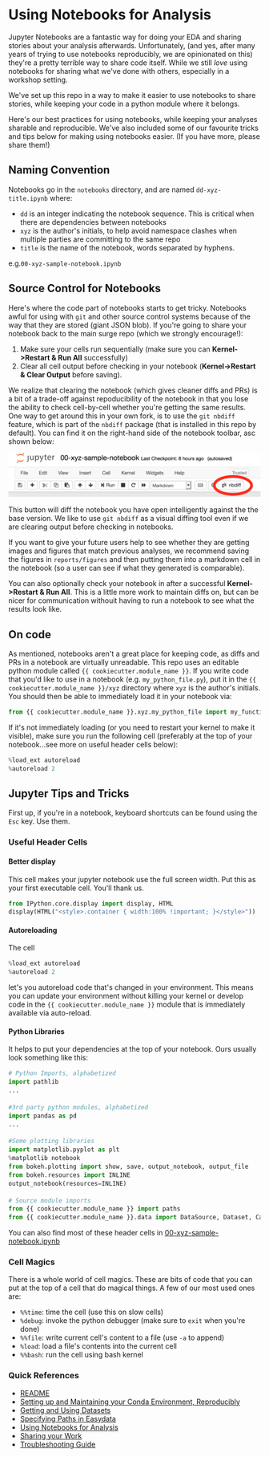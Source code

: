 # Using Notebooks for Analysis

Jupyter Notebooks are a fantastic way for doing your EDA and sharing stories about your analysis afterwards. Unfortunately, (and yes, after many years of trying to use notebooks reproducibly, we are opinionated on this) they're a pretty terrible way to share code itself. While we still *love* using notebooks for sharing what we've done with others, especially in a workshop setting.

We've set up this repo in a way to make it easier to use notebooks to share stories, while keeping your code in a python module where it belongs.

Here's our best practices for using notebooks, while keeping your analyses sharable and reproducible. We've also included some of our favourite tricks and tips below for making using notebooks easier. (If you have more, please share them!)

## Naming Convention
Notebooks go in the `notebooks` directory, and are named `dd-xyz-title.ipynb` where:

* `dd` is an integer indicating the notebook sequence. This is critical when there are dependencies between notebooks
* `xyz` is the author's initials, to help avoid namespace clashes when multiple parties are committing to the same repo
* `title` is the name of the notebook, words separated by hyphens.

e.g.`00-xyz-sample-notebook.ipynb`

## Source Control for Notebooks
Here's where the code part of notebooks starts to get tricky. Notebooks awful for using with `git` and other source control systems because of the way that they are stored (giant JSON blob). If you're going to share your notebook back to the main surge repo (which we strongly encourage!):

1. Make sure your cells run sequentially (make sure you can **Kernel->Restart & Run All** successfully)
1. Clear all cell output before checking in your notebook (**Kernel->Restart & Clear Output** before saving).

We realize that clearing the notebook (which gives cleaner diffs and PRs) is a bit of a trade-off against repoducibility of the notebook in that you lose the ability to check cell-by-cell whether you're getting the same results. One way to get around this in your own fork, is to use the `git nbdiff` feature, which is part of the `nbdiff` package (that is installed in this repo by default). You can find it on the right-hand side of the notebook toolbar, asc shown below:

![screenshot](images/toolbar-screenshot.png)

This button will diff the notebook you have open intelligently against the the base version. We like to use `git nbdiff` as a visual diffing tool even if we are clearing output before checking in notebooks.

If you want to give your future users help to see whether they are getting images and figures that match previous analyses, we recommend saving the figures in `reports/figures` and then putting them into a markdown cell in the notebook (so a user can see if what they generated is comparable).

You can also optionally check your notebook in after a successful **Kernel->Restart & Run All**. This is a little more work to maintain diffs on, but can be nicer for communication withouit having to run a notebook to see what the results look like.

## On code
As mentioned, notebooks aren't a great place for keeping code, as diffs and PRs in a notebook are virtually unreadable. This repo uses an editable python module called `{{ cookiecutter.module_name }}`. If you write code that you'd like to use in a notebook (e.g. `my_python_file.py`), put it in the `{{ cookiecutter.module_name }}/xyz` directory where `xyz` is the author's initials. You should then be able to immediately load it in your notebook via:
```python
from {{ cookiecutter.module_name }}.xyz.my_python_file import my_function_name
```
If it's not immediately loading (or you need to restart your kernel to make it visible), make sure you run the following cell (preferably at the top of your notebook...see more on useful header cells below):
```python
%load_ext autoreload
%autoreload 2
```

## Jupyter Tips and Tricks
First up, if you're in a notebook, keyboard shortcuts can be found using the `Esc` key. Use them.

### Useful Header Cells
#### Better display
This cell makes your jupyter notebook use the full screen width. Put this as your first executable cell. You'll thank us.
```python
from IPython.core.display import display, HTML
display(HTML("<style>.container { width:100% !important; }</style>"))
```
#### Autoreloading
The cell
```python
%load_ext autoreload
%autoreload 2
```
let's you autoreload code that's changed in your environment. This means you can update your environment without killing your kernel or develop code in the `{{ cookiecutter.module_name }}` module that is immediately available via auto-reload.
#### Python Libraries
It helps to put your dependencies at the top of your notebook. Ours usually look something like this:
```python
# Python Imports, alphabetized
import pathlib
...

#3rd party python modules, alphabetized
import pandas as pd
...

#Some plotting libraries
import matplotlib.pyplot as plt
%matplotlib notebook
from bokeh.plotting import show, save, output_notebook, output_file
from bokeh.resources import INLINE
output_notebook(resources=INLINE)

# Source module imports
from {{ cookiecutter.module_name }} import paths
from {{ cookiecutter.module_name }}.data import DataSource, Dataset, Catalog
```
You can also find most of these header cells in [00-xyz-sample-notebook.ipynb](../notebooks/00-xyz-sample-notebook.ipynb)

### Cell Magics
There is a whole world of cell magics. These are bits of code that you can put at the top of a cell that do magical things. A few of our most used ones are:

* `%%time`: time the cell (use this on slow cells)
* `%debug`: invoke the python debugger (make sure to `exit` when you're done)
* `%%file`: write current cell's content to a file (use `-a` to append)
* `%load`: load a file's contents into the current cell
* `%%bash`: run the cell using bash kernel


### Quick References

* [README](../README.md)
* [Setting up and Maintaining your Conda Environment, Reproducibly](conda-environments.md)
* [Getting and Using Datasets](datasets.md)
* [Specifying Paths in Easydata](paths.md)
* [Using Notebooks for Analysis](notebooks.md)
* [Sharing your Work](sharing-your-work.md)
* [Troubleshooting Guide](troubleshooting.md)

